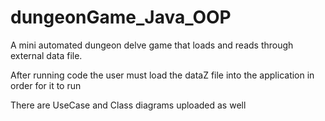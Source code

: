 # dungeonGame_Java_OOP
A mini automated dungeon delve game that loads and reads through external data file.


After running code the user must load the dataZ file into the application in order for it to run


There are UseCase and Class diagrams uploaded as well
